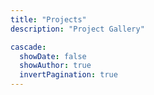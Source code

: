 ```yaml
---
title: "Projects"
description: "Project Gallery"

cascade:
  showDate: false
  showAuthor: true
  invertPagination: true
---
```


